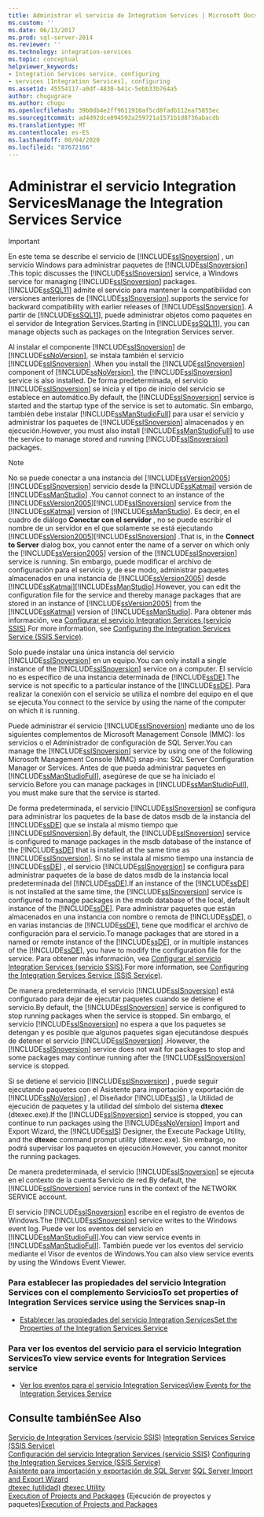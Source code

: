 ```yaml
---
title: Administrar el servicio de Integration Services | Microsoft Docs
ms.custom: ''
ms.date: 06/13/2017
ms.prod: sql-server-2014
ms.reviewer: ''
ms.technology: integration-services
ms.topic: conceptual
helpviewer_keywords:
- Integration Services service, configuring
- services [Integration Services], configuring
ms.assetid: 45554117-a0df-4830-b41c-5ebb33b764a5
author: chugugrace
ms.author: chugu
ms.openlocfilehash: 39b0db4e2ff9611910af5cd8fadb112ea75855ec
ms.sourcegitcommit: ad4d92dce894592a259721a1571b1d8736abacdb
ms.translationtype: MT
ms.contentlocale: es-ES
ms.lasthandoff: 08/04/2020
ms.locfileid: "87672166"
---
```

# <a name="manage-the-integration-services-service"></a><span data-ttu-id="22891-102">Administrar el servicio Integration Services</span><span class="sxs-lookup"><span data-stu-id="22891-102">Manage the Integration Services Service</span></span>
    
> [!IMPORTANT]  
>  <span data-ttu-id="22891-103">En este tema se describe el servicio de [!INCLUDE[ssISnoversion](../includes/ssisnoversion-md.md)] , un servicio Windows para administrar paquetes de [!INCLUDE[ssISnoversion](../includes/ssisnoversion-md.md)] .</span><span class="sxs-lookup"><span data-stu-id="22891-103">This topic discusses the [!INCLUDE[ssISnoversion](../includes/ssisnoversion-md.md)] service, a Windows service for managing [!INCLUDE[ssISnoversion](../includes/ssisnoversion-md.md)] packages.</span></span> [!INCLUDE[ssSQL11](../includes/sssql11-md.md)] <span data-ttu-id="22891-104">admite el servicio para mantener la compatibilidad con versiones anteriores de [!INCLUDE[ssISnoversion](../includes/ssisnoversion-md.md)].</span><span class="sxs-lookup"><span data-stu-id="22891-104">supports the service for backward compatibility with earlier releases of [!INCLUDE[ssISnoversion](../includes/ssisnoversion-md.md)].</span></span> <span data-ttu-id="22891-105">A partir de [!INCLUDE[ssSQL11](../includes/sssql11-md.md)], puede administrar objetos como paquetes en el servidor de Integration Services.</span><span class="sxs-lookup"><span data-stu-id="22891-105">Starting in [!INCLUDE[ssSQL11](../includes/sssql11-md.md)], you can manage objects such as packages on the Integration Services server.</span></span>  
  
 <span data-ttu-id="22891-106">Al instalar el componente [!INCLUDE[ssISnoversion](../includes/ssisnoversion-md.md)] de [!INCLUDE[ssNoVersion](../includes/ssnoversion-md.md)], se instala también el servicio [!INCLUDE[ssISnoversion](../includes/ssisnoversion-md.md)] .</span><span class="sxs-lookup"><span data-stu-id="22891-106">When you install the [!INCLUDE[ssISnoversion](../includes/ssisnoversion-md.md)] component of [!INCLUDE[ssNoVersion](../includes/ssnoversion-md.md)], the [!INCLUDE[ssISnoversion](../includes/ssisnoversion-md.md)] service is also installed.</span></span> <span data-ttu-id="22891-107">De forma predeterminada, el servicio [!INCLUDE[ssISnoversion](../includes/ssisnoversion-md.md)] se inicia y el tipo de inicio del servicio se establece en automático.</span><span class="sxs-lookup"><span data-stu-id="22891-107">By default, the [!INCLUDE[ssISnoversion](../includes/ssisnoversion-md.md)] service is started and the startup type of the service is set to automatic.</span></span> <span data-ttu-id="22891-108">Sin embargo, también debe instalar [!INCLUDE[ssManStudioFull](../includes/ssmanstudiofull-md.md)] para usar el servicio y administrar los paquetes de [!INCLUDE[ssISnoversion](../includes/ssisnoversion-md.md)] almacenados y en ejecución.</span><span class="sxs-lookup"><span data-stu-id="22891-108">However, you must also install [!INCLUDE[ssManStudioFull](../includes/ssmanstudiofull-md.md)] to use the service to manage stored and running [!INCLUDE[ssISnoversion](../includes/ssisnoversion-md.md)] packages.</span></span>  
  
> [!NOTE]  
>  <span data-ttu-id="22891-109">No se puede conectar a una instancia del [!INCLUDE[ssVersion2005](../includes/ssversion2005-md.md)] [!INCLUDE[ssISnoversion](../includes/ssisnoversion-md.md)] servicio desde la [!INCLUDE[ssKatmai](../includes/sskatmai-md.md)] versión de [!INCLUDE[ssManStudio](../includes/ssmanstudio-md.md)] .</span><span class="sxs-lookup"><span data-stu-id="22891-109">You cannot connect to an instance of the [!INCLUDE[ssVersion2005](../includes/ssversion2005-md.md)][!INCLUDE[ssISnoversion](../includes/ssisnoversion-md.md)] service from the [!INCLUDE[ssKatmai](../includes/sskatmai-md.md)] version of [!INCLUDE[ssManStudio](../includes/ssmanstudio-md.md)].</span></span> <span data-ttu-id="22891-110">Es decir, en el cuadro de diálogo **Conectar con el servidor** , no se puede escribir el nombre de un servidor en el que solamente se está ejecutando [!INCLUDE[ssVersion2005](../includes/ssversion2005-md.md)][!INCLUDE[ssISnoversion](../includes/ssisnoversion-md.md)] .</span><span class="sxs-lookup"><span data-stu-id="22891-110">That is, in the **Connect to Server** dialog box, you cannot enter the name of a server on which only the [!INCLUDE[ssVersion2005](../includes/ssversion2005-md.md)] version of the [!INCLUDE[ssISnoversion](../includes/ssisnoversion-md.md)] service is running.</span></span> <span data-ttu-id="22891-111">Sin embargo, puede modificar el archivo de configuración para el servicio y, de ese modo, administrar paquetes almacenados en una instancia de [!INCLUDE[ssVersion2005](../includes/ssversion2005-md.md)] desde [!INCLUDE[ssKatmai](../includes/sskatmai-md.md)][!INCLUDE[ssManStudio](../includes/ssmanstudio-md.md)].</span><span class="sxs-lookup"><span data-stu-id="22891-111">However, you can edit the configuration file for the service and thereby manage packages that are stored in an instance of [!INCLUDE[ssVersion2005](../includes/ssversion2005-md.md)] from the [!INCLUDE[ssKatmai](../includes/sskatmai-md.md)] version of [!INCLUDE[ssManStudio](../includes/ssmanstudio-md.md)].</span></span> <span data-ttu-id="22891-112">Para obtener más información, vea [Configurar el servicio Integration Services &#40;servicio SSIS&#41;](service/integration-services-service-ssis-service.md).</span><span class="sxs-lookup"><span data-stu-id="22891-112">For more information, see [Configuring the Integration Services Service &#40;SSIS Service&#41;](service/integration-services-service-ssis-service.md).</span></span>  
  
 <span data-ttu-id="22891-113">Solo puede instalar una única instancia del servicio [!INCLUDE[ssISnoversion](../includes/ssisnoversion-md.md)] en un equipo.</span><span class="sxs-lookup"><span data-stu-id="22891-113">You can only install a single instance of the [!INCLUDE[ssISnoversion](../includes/ssisnoversion-md.md)] service on a computer.</span></span> <span data-ttu-id="22891-114">El servicio no es específico de una instancia determinada de [!INCLUDE[ssDE](../includes/ssde-md.md)].</span><span class="sxs-lookup"><span data-stu-id="22891-114">The service is not specific to a particular instance of the [!INCLUDE[ssDE](../includes/ssde-md.md)].</span></span> <span data-ttu-id="22891-115">Para realizar la conexión con el servicio se utiliza el nombre del equipo en el que se ejecuta.</span><span class="sxs-lookup"><span data-stu-id="22891-115">You connect to the service by using the name of the computer on which it is running.</span></span>  
  
 <span data-ttu-id="22891-116">Puede administrar el servicio [!INCLUDE[ssISnoversion](../includes/ssisnoversion-md.md)] mediante uno de los siguientes complementos de Microsoft Management Console (MMC): los servicios o el Administrador de configuración de SQL Server.</span><span class="sxs-lookup"><span data-stu-id="22891-116">You can manage the [!INCLUDE[ssISnoversion](../includes/ssisnoversion-md.md)] service by using one of the following Microsoft Management Console (MMC) snap-ins: SQL Server Configuration Manager or Services.</span></span> <span data-ttu-id="22891-117">Antes de que pueda administrar paquetes en [!INCLUDE[ssManStudioFull](../includes/ssmanstudiofull-md.md)], asegúrese de que se ha iniciado el servicio.</span><span class="sxs-lookup"><span data-stu-id="22891-117">Before you can manage packages in [!INCLUDE[ssManStudioFull](../includes/ssmanstudiofull-md.md)], you must make sure that the service is started.</span></span>  
  
 <span data-ttu-id="22891-118">De forma predeterminada, el servicio [!INCLUDE[ssISnoversion](../includes/ssisnoversion-md.md)] se configura para administrar los paquetes de la base de datos msdb de la instancia del [!INCLUDE[ssDE](../includes/ssde-md.md)] que se instala al mismo tiempo que [!INCLUDE[ssISnoversion](../includes/ssisnoversion-md.md)].</span><span class="sxs-lookup"><span data-stu-id="22891-118">By default, the [!INCLUDE[ssISnoversion](../includes/ssisnoversion-md.md)] service is configured to manage packages in the msdb database of the instance of the [!INCLUDE[ssDE](../includes/ssde-md.md)] that is installed at the same time as [!INCLUDE[ssISnoversion](../includes/ssisnoversion-md.md)].</span></span> <span data-ttu-id="22891-119">Si no se instala al mismo tiempo una instancia de [!INCLUDE[ssDE](../includes/ssde-md.md)] , el servicio [!INCLUDE[ssISnoversion](../includes/ssisnoversion-md.md)] se configura para administrar paquetes de la base de datos msdb de la instancia local predeterminada del [!INCLUDE[ssDE](../includes/ssde-md.md)].</span><span class="sxs-lookup"><span data-stu-id="22891-119">If an instance of the [!INCLUDE[ssDE](../includes/ssde-md.md)] is not installed at the same time, the [!INCLUDE[ssISnoversion](../includes/ssisnoversion-md.md)] service is configured to manage packages in the msdb database of the local, default instance of the [!INCLUDE[ssDE](../includes/ssde-md.md)].</span></span> <span data-ttu-id="22891-120">Para administrar paquetes que están almacenados en una instancia con nombre o remota de [!INCLUDE[ssDE](../includes/ssde-md.md)], o en varias instancias de [!INCLUDE[ssDE](../includes/ssde-md.md)], tiene que modificar el archivo de configuración para el servicio.</span><span class="sxs-lookup"><span data-stu-id="22891-120">To manage packages that are stored in a named or remote instance of the [!INCLUDE[ssDE](../includes/ssde-md.md)], or in multiple instances of the [!INCLUDE[ssDE](../includes/ssde-md.md)], you have to modify the configuration file for the service.</span></span> <span data-ttu-id="22891-121">Para obtener más información, vea [Configurar el servicio Integration Services &#40;servicio SSIS&#41;](service/integration-services-service-ssis-service.md).</span><span class="sxs-lookup"><span data-stu-id="22891-121">For more information, see [Configuring the Integration Services Service &#40;SSIS Service&#41;](service/integration-services-service-ssis-service.md).</span></span>  
  
 <span data-ttu-id="22891-122">De manera predeterminada, el servicio [!INCLUDE[ssISnoversion](../includes/ssisnoversion-md.md)] está configurado para dejar de ejecutar paquetes cuando se detiene el servicio.</span><span class="sxs-lookup"><span data-stu-id="22891-122">By default, the [!INCLUDE[ssISnoversion](../includes/ssisnoversion-md.md)] service is configured to stop running packages when the service is stopped.</span></span> <span data-ttu-id="22891-123">Sin embargo, el servicio [!INCLUDE[ssISnoversion](../includes/ssisnoversion-md.md)] no espera a que los paquetes se detengan y es posible que algunos paquetes sigan ejecutándose después de detener el servicio [!INCLUDE[ssISnoversion](../includes/ssisnoversion-md.md)] .</span><span class="sxs-lookup"><span data-stu-id="22891-123">However, the [!INCLUDE[ssISnoversion](../includes/ssisnoversion-md.md)] service does not wait for packages to stop and some packages may continue running after the [!INCLUDE[ssISnoversion](../includes/ssisnoversion-md.md)] service is stopped.</span></span>  
  
 <span data-ttu-id="22891-124">Si se detiene el servicio [!INCLUDE[ssISnoversion](../includes/ssisnoversion-md.md)] , puede seguir ejecutando paquetes con el Asistente para importación y exportación de [!INCLUDE[ssNoVersion](../includes/ssnoversion-md.md)] , el Diseñador [!INCLUDE[ssIS](../includes/ssis-md.md)] , la Utilidad de ejecución de paquetes y la utilidad del símbolo del sistema **dtexec** (dtexec.exe).</span><span class="sxs-lookup"><span data-stu-id="22891-124">If the [!INCLUDE[ssISnoversion](../includes/ssisnoversion-md.md)] service is stopped, you can continue to run packages using the [!INCLUDE[ssNoVersion](../includes/ssnoversion-md.md)] Import and Export Wizard, the [!INCLUDE[ssIS](../includes/ssis-md.md)] Designer, the Execute Package Utility, and the **dtexec** command prompt utility (dtexec.exe).</span></span> <span data-ttu-id="22891-125">Sin embargo, no podrá supervisar los paquetes en ejecución.</span><span class="sxs-lookup"><span data-stu-id="22891-125">However, you cannot monitor the running packages.</span></span>  
  
 <span data-ttu-id="22891-126">De manera predeterminada, el servicio [!INCLUDE[ssISnoversion](../includes/ssisnoversion-md.md)] se ejecuta en el contexto de la cuenta Servicio de red.</span><span class="sxs-lookup"><span data-stu-id="22891-126">By default, the [!INCLUDE[ssISnoversion](../includes/ssisnoversion-md.md)] service runs in the context of the NETWORK SERVICE account.</span></span>  
  
 <span data-ttu-id="22891-127">El servicio [!INCLUDE[ssISnoversion](../includes/ssisnoversion-md.md)] escribe en el registro de eventos de Windows.</span><span class="sxs-lookup"><span data-stu-id="22891-127">The [!INCLUDE[ssISnoversion](../includes/ssisnoversion-md.md)] service writes to the Windows event log.</span></span> <span data-ttu-id="22891-128">Puede ver los eventos del servicio en [!INCLUDE[ssManStudioFull](../includes/ssmanstudiofull-md.md)].</span><span class="sxs-lookup"><span data-stu-id="22891-128">You can view service events in [!INCLUDE[ssManStudioFull](../includes/ssmanstudiofull-md.md)].</span></span> <span data-ttu-id="22891-129">También puede ver los eventos del servicio mediante el Visor de eventos de Windows.</span><span class="sxs-lookup"><span data-stu-id="22891-129">You can also view service events by using the Windows Event Viewer.</span></span>  
  
### <a name="to-set-properties-of-integration-services-service-using-the-services-snap-in"></a><span data-ttu-id="22891-130">Para establecer las propiedades del servicio Integration Services con el complemento Servicios</span><span class="sxs-lookup"><span data-stu-id="22891-130">To set properties of Integration Services service using the Services snap-in</span></span>  
  
-   [<span data-ttu-id="22891-131">Establecer las propiedades del servicio Integration Services</span><span class="sxs-lookup"><span data-stu-id="22891-131">Set the Properties of the Integration Services Service</span></span>](../../2014/integration-services/set-the-properties-of-the-integration-services-service.md)  
  
### <a name="to-view-service-events-for-integration-services-service"></a><span data-ttu-id="22891-132">Para ver los eventos del servicio para el servicio Integration Services</span><span class="sxs-lookup"><span data-stu-id="22891-132">To view service events for Integration Services service</span></span>  
  
-   [<span data-ttu-id="22891-133">Ver los eventos para el servicio Integration Services</span><span class="sxs-lookup"><span data-stu-id="22891-133">View Events for the Integration Services Service</span></span>](../../2014/integration-services/view-events-for-the-integration-services-service.md)  
  
## <a name="see-also"></a><span data-ttu-id="22891-134">Consulte también</span><span class="sxs-lookup"><span data-stu-id="22891-134">See Also</span></span>  
 <span data-ttu-id="22891-135">[Servicio de Integration Services &#40;servicio SSIS&#41;](service/integration-services-service-ssis-service.md) </span><span class="sxs-lookup"><span data-stu-id="22891-135">[Integration Services Service &#40;SSIS Service&#41;](service/integration-services-service-ssis-service.md) </span></span>  
 <span data-ttu-id="22891-136">[Configuración del servicio Integration Services &#40;servicio SSIS&#41;](configuring-the-integration-services-service-ssis-service.md) </span><span class="sxs-lookup"><span data-stu-id="22891-136">[Configuring the Integration Services Service &#40;SSIS Service&#41;](configuring-the-integration-services-service-ssis-service.md) </span></span>  
 <span data-ttu-id="22891-137">[Asistente para importación y exportación de SQL Server](import-export-data/import-and-export-data-with-the-sql-server-import-and-export-wizard.md) </span><span class="sxs-lookup"><span data-stu-id="22891-137">[SQL Server Import and Export Wizard](import-export-data/import-and-export-data-with-the-sql-server-import-and-export-wizard.md) </span></span>  
 <span data-ttu-id="22891-138">[dtexec (utilidad)](packages/dtexec-utility.md) </span><span class="sxs-lookup"><span data-stu-id="22891-138">[dtexec Utility](packages/dtexec-utility.md) </span></span>  
 <span data-ttu-id="22891-139">[Execution of Projects and Packages](packages/run-integration-services-ssis-packages.md) (Ejecución de proyectos y paquetes)</span><span class="sxs-lookup"><span data-stu-id="22891-139">[Execution of Projects and Packages](packages/run-integration-services-ssis-packages.md)</span></span>  
  
  
